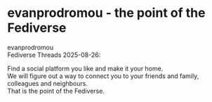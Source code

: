 # evanprodromou - the point of the Fediverse

evanprodromou  
Fediverse Threads 2025-08-26:  

Find a social platform you like and make it your home.  
We will figure out a way to connect you to your friends and family, colleagues and neighbours.  
That is the point of the Fediverse.  

